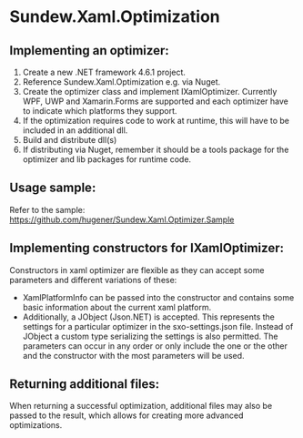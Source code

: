 # Sundew.Xaml.Optimization

## Implementing an optimizer:
1. Create a new .NET framework 4.6.1 project.
2. Reference Sundew.Xaml.Optimization e.g. via Nuget.
3. Create the optimizer class and implement IXamlOptimizer. Currently WPF, UWP and Xamarin.Forms are supported and each optimizer have to indicate which platforms they support.
4. If the optimization requires code to work at runtime, this will have to be included in an additional dll.
5. Build and distribute dll(s)
6. If distributing via Nuget, remember it should be a tools package for the optimizer and lib packages for runtime code.

## Usage sample:
Refer to the sample: https://github.com/hugener/Sundew.Xaml.Optimizer.Sample

## Implementing constructors for IXamlOptimizer:
Constructors in xaml optimizer are flexible as they can accept some parameters and different variations of these:
* XamlPlatformInfo can be passed into the constructor and contains some basic information about the current xaml platform.
* Additionally, a JObject (Json.NET) is accepted. This represents the settings for a particular optimizer in the sxo-settings.json file.
Instead of JObject a custom type serializing the settings is also permitted.
The parameters can occur in any order or only include the one or the other and the constructor with the most parameters will be used.

## Returning additional files:
When returning a successful optimization, additional files may also be passed to the result, which allows for creating more advanced optimizations.
